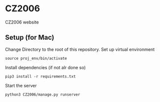 # CZ2006
 CZ2006 website

## Setup (for Mac)
Change Directory to the root of this repository.
Set up virtual environment
```
source proj_env/bin/activate
```

Install dependencies (if not alr done so)
```
pip3 install -r requirements.txt
```

Start the server
```
python3 CZ2006/manage.py runserver
```
